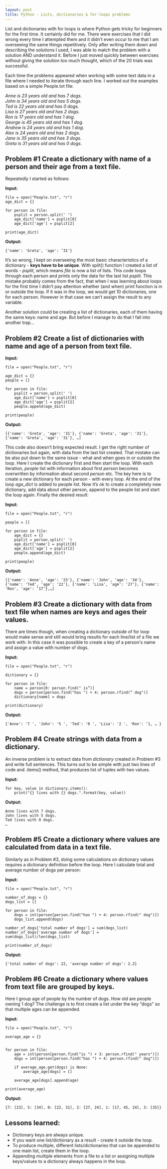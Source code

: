 ```yaml
---
layout: post
title: Python - Lists, dictionaries & for-loops problems
---
```



List and dictionaries with for loops is where Python gets tricky for beginners for the first time. It certainly did for me. 
There were exercises that I did wrong every time I attempted them and it didn’t even occur to me that I am overseeing the same things repetitively. Only after writing them down and describing the solutions I used, I was able to match the problem with a solution AND understand it. Before I just moved quickly between exercises without giving the solution too much thought, which of the 20 trials was successful.

Each time the problems appeared when working with some text data in a file where I needed to iterate through each line. I worked out the examples based on a simple People.txt file:

*Anne is 23 years old and has 7 dogs.<br>
John is 34 years old and has 5 dogs.<br>
Ted is 22 years old and has 0 dogs.<br>
Lisa is 27 years old and has 2 dogs.<br>
Ron is 17 years old and has 1 dog.<br>
George is 45 years old and has 1 dog.<br>
Andrew is 24 years old and has 1 dog.<br>
Alex is 24 years old and has 2 dogs.<br>
Jane is 35 years old and has 3 dogs.<br>
Greta is 31 years old and has 0 dogs.*

## Problem #1 Create a dictionary with name of a person and their age from a text file.

Repeatedly I started as follows:

**Input:**

```
file = open("People.txt", "r")
age_dict = {}

for person in file:
    psplit = person.split(' ‘)
    age_dict['name'] = psplit[0] 
    age_dict['age'] = psplit[2] 

print(age_dict)
```

**Output:**

```
{'name': 'Greta', 'age': ’31'}
```

It’s so wrong, I kept on overseeing the most basic characteristics of a dictionary - **keys have to be unique**. With split() function I created a list of words - *psplit*, which means *file* is now a list of lists. This code loops through each person and prints only the data for the last list *psplit*. 
This mistake probably comes from the fact, that when I was learning about loops for the first time I didn’t pay attention whether (and when) print function is in or outside the loop. If it was in the loop, we would get 10 dictionaries, one for each person. However in that case we can’t assign the result to any variable.


Another solution could be creating a list of dictionaries, each of them having the same keys: name and age. But before I manage to do that I fall into another trap...

## Problem #2 Create a list of dictionaries with name and age of a person from text file.

**Input:**
```
file = open("People.txt", "r")

age_dict = {}
people = []

for person in file:
    psplit = person.split(' ')
    age_dict['name'] = psplit[0]
    age_dict['age'] = psplit[2]
    people.append(age_dict)

print(people)
```
**Output:**
```
[{'name': 'Greta', 'age': '31'}, {'name': 'Greta', 'age': '31'}, {'name': 'Greta', 'age': '31'}, …]
```

This code also doesn’t bring expected result. I get the right number of dictionaries but again, with data from the last list created. That mistake can be also put down to the same issue - what and when goes in or outside the loop. Here I create the dictionary first and then start the loop. With each iteration, *people* list with information about first *person* becomes overwritten by information about second *person* etc. The key here is to create a new dictionary for each person - with every loop. At the end of the loop *age_dict* is added to people list. Now it’s ok to create a completely new dictionary, add data about other person, append to the people list and start the loop again. Finally the desired result:

**Input:**
```
file = open("People.txt", "r")

people = []

for person in file:
    age_dict = {}
    psplit = person.split(' ')
    age_dict['name'] = psplit[0]
    age_dict['age'] = psplit[2]
    people.append(age_dict)

print(people)
```
**Output:**

```
[{'name': 'Anne', 'age': '23'}, {'name': 'John', 'age': '34'}, {'name': 'Ted', 'age': '22'}, {'name': 'Lisa', 'age': '27'}, {'name': 'Ron', 'age': ’17’},…]
```


## Problem #3 Create a dictionary with data from text file when names are keys and ages their values.

There are times though, when creating a dictionary outside of for loop would make sense and still would bring results for each line/list of a file we work with. In this case it was possible to create a key of a person's name and assign a value with number of dogs.

**Input:**
```
file = open("People.txt", "r")

dictionary = {}

for person in file:
    name = person[0: person.find(" is”)]
    dogs = person[person.find("has ") + 4: person.rfind(“ dog")]
    dictionary[name] = dogs

print(dictionary)
```
**Output:**

```
{'Anne': '7 ', 'John': '5 ', 'Ted': '0 ', 'Lisa': '2 ', 'Ron': ‘1, … }
```

## Problem #4 Create strings with data from a dictionary.

An inverse problem is to extract data from *dictionary* created in Problem #3 and write full sentences. This turns out to be simple with just two lines of code and .items() method, that produces list of tuples with two values.

**Input:**
```
for key, value in dictionary.items():
    print("{} lives with {} dogs.".format(key, value))
```

**Output:**
```
Anne lives with 7 dogs.
John lives with 5 dogs.
Ted lives with 0 dogs.
…
```

## Problem #5 Create a dictionary where values are calculated from data in a text file.

Similarly as in Problem #3, doing some calculations on dictionary values requires a dictionary definition before the loop. Here I calculate total and average number of dogs per person:

**Input:**
```
file = open("People.txt", "r")

number_of_dogs = {}
dogs_list = []

for person in file:
    dogs = int(person[person.find("has ") + 4: person.rfind(" dog")])
    dogs_list.append(dogs)

number_of_dogs['total number of dogs'] = sum(dogs_list)
number_of_dogs['average number of dogs'] = sum(dogs_list)/len(dogs_list)

print(number_of_dogs)
```
**Output:**
```
{'total number of dogs': 22, 'average number of dogs': 2.2}
```

## Problem #6 Create a dictionary where values from text file are grouped by keys.

Here I group age of people by the number of dogs. How old are people owning 1 dog? The challenge is to first create a list under the key “dogs” so that multiple ages can be appended.

**Input:**
```
file = open("People.txt", "r")

average_age = {}


for person in file:
    age = int(person[person.find("is ") + 3: person.rfind(" years")])
    dogs = int(person[person.find("has ") + 4: person.rfind(" dog")])

    if average_age.get(dogs) is None:
        average_age[dogs] = []

    average_age[dogs].append(age)    

print(average_age)
```
**Output:**

```
{7: [23], 5: [34], 0: [22, 31], 2: [27, 24], 1: [17, 45, 24], 3: [35]}
```


## Lessons learned:
* Dictionary keys are always unique.
* If you want one list/dictionary as a result - create it outside the loop.
* To produce multiple, different lists/dictionaries that can be appended to one main list, create them in the loop.
* Appending multiple elements from a file to a list or assigning multiple keys/values to a dictionary always happens in the loop.

